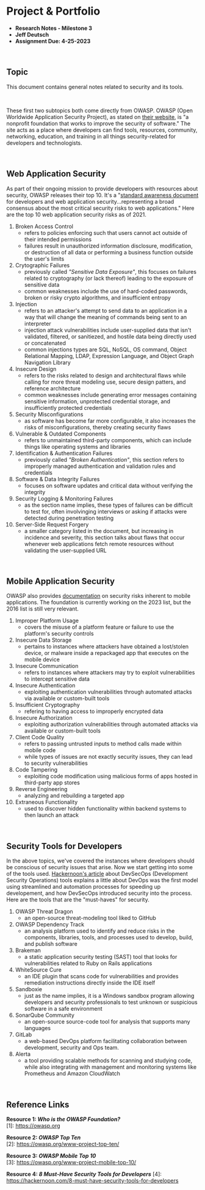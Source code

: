 # Project & Portfolio

- **Research Notes - Milestone 3**
- **Jeff Deutsch**
- **Assignment Due: 4-25-2023**

<br>

## Topic

This document contains general notes related to security and its tools.

<br>

These first two subtopics both come directly from OWASP. OWASP (Open Worldwide Application Security Project), as stated on [their website]([1]), is "a nonprofit foundation that works to improve the security of software." The site acts as a place where developers can find tools, resources, community, networking, education, and training in all things security-related for developers and technologists.

<br />

## Web Application Security

As part of their ongoing mission to provide developers with resources about security, OWASP releases their top 10. It's a "[standard awareness document]([2]) for developers and web application security...representing a broad consensus about the most critical security risks to web applications." Here are the top 10 web application security risks as of 2021.

1. Broken Access Control
   - refers to policies enforcing such that users cannot act outside of their intended permissions
   - failures result in unauthorized information disclosure, modification, or destruction of all data or performing a business function outside the user's limits
2. Crytographic Failures
   - previously called _"Sensitive Data Exposure"_, this focuses on failures related to cryptography (or lack thereof) leading to the exposure of sensitive data
   - common weaknesses include the use of hard-coded passwords, broken or risky crypto algorithms, and insufficient entropy
3. Injection
   - refers to an attacker's attempt to send data to an application in a way that will change the meaning of commands being sent to an interpreter
   - injection attack vulnerabilities include user-supplied data that isn't validated, filtered, or sanitiezed, and hostile data being directly used or concatenated
   - common injections types are SQL, NoSQL, OS command, Object Relational Mapping, LDAP, Expression Language, and Object Graph Navigation Library
4. Insecure Design
   - refers to the risks related to design and architectural flaws while calling for more threat modeling use, secure design patters, and reference architecture
   - common weaknesses include generating error messages containing sensitive information, unprotected credential storage, and insufficiently protected credentials
5. Security Misconfigurations
   - as software has become far more configurable, it also increases the risks of misconfigurations, thereby creating security flaws
6. Vulnerable & Outdated Components
   - refers to unmaintained third-party components, which can include things like operating systems and libraries
7. Identification & Authentication Failures
   - previously called _"Broken Authentication"_, this section refers to improperly managed authentication and validation rules and credentials
8. Software & Data Integrity Failures
   - focuses on software updates and critical data without verifying the integrity
9. Security Logging & Monitoring Failures
   - as the section name implies, these types of failures can be difficult to test for, often involvinging interviews or asking if attacks were detected during penetration testing
10. Server-Side Request Forgery
    - a smaller category listed in the document, but increasing in incidence and severity, this section talks about flaws that occur whenever web applications fetch remote resources without validating the user-supplied URL

<br>

## Mobile Application Security

OWASP also provides [documentation]([3]) on security risks inherent to mobile applications. The foundation is currently working on the 2023 list, but the 2016 list is still very relevant.

1. Improper Platform Usage
   - covers the misuse of a platform feature or failure to use the platform's security controls
2. Insecure Data Storage
   - pertains to instances where attackers have obtained a lost/stolen device, or malware inside a repackaged app that executes on the mobile device
3. Insecure Communication
   - refers to instances where attackers may try to exploit vulnerabilities to intercept sensitive data
4. Insecure Authentication
   - exploiting authentication vulnerabilities through automated attacks via available or custom-built tools
5. Insufficient Cryptography
   - refering to having access to improperly encrypted data
6. Insecure Authorization
   - exploiting authorization vulnerabilities through automated attacks via available or custom-built tools
7. Client Code Quality
   - refers to passing untrusted inputs to method calls made within mobile code
   - while types of issues are not exactly security issues, they can lead to security vulnerabilities
8. Code Tampering
   - exploiting code modification using malicious forms of apps hosted in third-party app stores
9. Reverse Engineering
   - analyzing and rebuilding a targeted app
10. Extraneous Functionality
    - used to discover hidden functionality within backend systems to then launch an attack

<br>

## Security Tools for Developers

In the above topics, we've covered the instances where developers should be conscious of security issues that arise. Now we start getting into some of the tools used. [Hackernoon's article]([4]) about DevSecOps (Development Security Operations) tools explains a little about DevOps was the first model using streamlined and automation processes for speeding up developement, and how DevSecOps introduced security into the process. Here are the tools that are the "must-haves" for security.

1. OWASP Threat Dragon
   - an open-source threat-modeling tool liked to GitHub
2. OWASP Dependency Track
   - an analysis platform used to identify and reduce risks in the components, libraries, tools, and processes used to develop, build, and publish software
3. Brakeman
   - a static application security testing (SAST) tool that looks for vulnerabilities related to Ruby on Rails applications
4. WhiteSource Cure
   - an IDE plugin that scans code for vulnerabilities and provides remediation instructions directly inside the IDE itself
5. Sandboxie
   - just as the name implies, it is a Windows sandbox program allowing developers and security professionals to test unknown or suspicious software in a safe environment
6. SonarQube Community
   - an open-source source-code tool for analysis that supports many languages
7. GitLab
   - a web-based DevOps platform facilitating collaboration between development, security and Ops team.
8. Alerta
   - a tool providing scalable methods for scanning and studying code, while also integrating with management and monitoring systems like Prometheus and Amazon CloudWatch

<br>

## Reference Links

**Resource 1: _Who is the OWASP Foundation?_**  
[1]: https://owasp.org

**Resource 2: _OWASP Top Ten_**  
[2]: https://owasp.org/www-project-top-ten/

**Resource 3: _OWASP Mobile Top 10_**  
[3]: https://owasp.org/www-project-mobile-top-10/

**Resource 4: _8 Must-Have Security Tools for Developers_**
[4]: https://hackernoon.com/8-must-have-security-tools-for-developers
